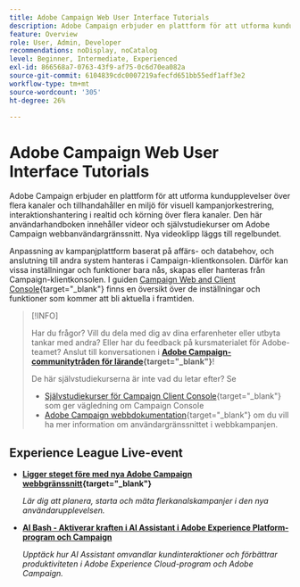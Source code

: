 ```yaml
---
title: Adobe Campaign Web User Interface Tutorials
description: Adobe Campaign erbjuder en plattform för att utforma kundupplevelser över flera kanaler och tillhandahåller en miljö för visuell kampanjorkestrering, interaktionshantering i realtid och körning över flera kanaler. Den här användarhandboken innehåller videor och självstudiekurser om Adobe Campaign webbanvändargränssnitt.
feature: Overview
role: User, Admin, Developer
recommendations: noDisplay, noCatalog
level: Beginner, Intermediate, Experienced
exl-id: 866568a7-0763-43f9-af75-0c6d70ea082a
source-git-commit: 6104839cdc0007219afecfd651bb55edf1aff3e2
workflow-type: tm+mt
source-wordcount: '305'
ht-degree: 26%

---
```


# Adobe Campaign Web User Interface Tutorials

Adobe Campaign erbjuder en plattform för att utforma kundupplevelser över flera kanaler och tillhandahåller en miljö för visuell kampanjorkestrering, interaktionshantering i realtid och körning över flera kanaler. Den här användarhandboken innehåller videor och självstudiekurser om Adobe Campaign webbanvändargränssnitt. Nya videoklipp läggs till regelbundet.

Anpassning av kampanjplattform baserat på affärs- och databehov, och anslutning till andra system hanteras i Campaign-klientkonsolen. Därför kan vissa inställningar och funktioner bara nås, skapas eller hanteras från Campaign-klientkonsolen. I guiden [Campaign Web and Client Console](https://experienceleague.adobe.com/docs/campaign-web/v8/start/capability-matrix.html){target="_blank"} finns en översikt över de inställningar och funktioner som kommer att bli aktuella i framtiden.

>[!INFO]
> 
> Har du frågor? Vill du dela med dig av dina erfarenheter eller utbyta tankar med andra? Eller har du feedback på kursmaterialet för Adobe-teamet? Anslut till konversationen i **[Adobe Campaign-communitytråden för lärande](https://experienceleaguecommunities.adobe.com:443/t5/adobe-campaign-classic/join-the-discussion-on-adobe-campaign-learning/td-p/419096){target="_blank"}**!
>
>
> De här självstudiekurserna är inte vad du letar efter?
> Se
> 
> * [Självstudiekurser för Campaign Client Console](https://experienceleague.adobe.com/docs/campaign-learn/tutorials/overview.html){target="_blank"} som ger vägledning om Campaign Console
> * [Adobe Campaign webbdokumentation](https://experienceleague.adobe.com/docs/campaign-web/v8/campaign-web-home.html){target="_blank"} om du vill ha mer information om användargränssnittet i webbkampanjen.

<div id="recs-overview-body-1"></div>
<div id="recs-overview-body-2"></div>
<div id="recs-overview-body-3"></div>
<div id="recs-overview-body-4"></div>
<div id="recs-overview-body-5"></div>
<div id="recs-overview-body-6"></div>

<div id="staff-picks-section">
</div>

## Experience League Live-event

* **[Ligger steget före med nya Adobe Campaign webbgränssnitt](https://experienceleague.adobe.com/docs/events/experience-league-live-recordings/episodes/exl-live-episode-02-29-24.html){target="_blank"}**

  *Lär dig att planera, starta och mäta flerkanalskampanjer i den nya användarupplevelsen.*

* **[AI Bash - Aktiverar kraften i AI Assistant i Adobe Experience Platform-program och Campaign](https://experienceleague.adobe.com/en/docs/events/experience-league-live-recordings/episodes/exl-live-episode-09-26-24)**

  *Upptäck hur AI Assistant omvandlar kundinteraktioner och förbättrar produktiviteten i Adobe Experience Cloud-program och Adobe Campaign.*

